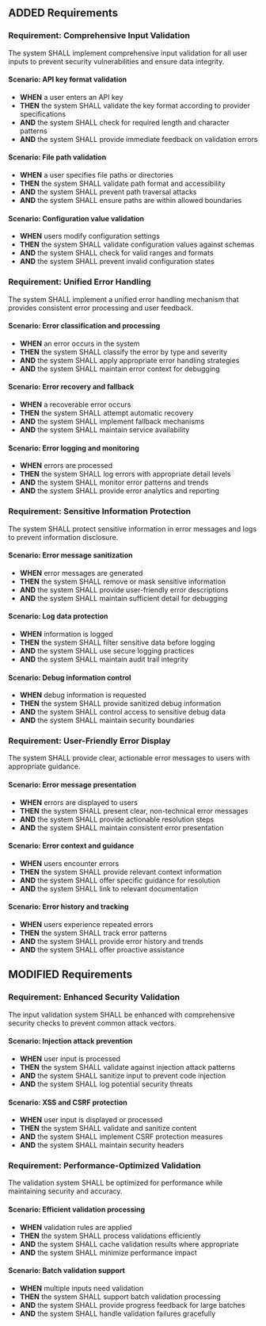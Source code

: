 ## ADDED Requirements

### Requirement: Comprehensive Input Validation
The system SHALL implement comprehensive input validation for all user inputs to prevent security vulnerabilities and ensure data integrity.

#### Scenario: API key format validation
- **WHEN** a user enters an API key
- **THEN** the system SHALL validate the key format according to provider specifications
- **AND** the system SHALL check for required length and character patterns
- **AND** the system SHALL provide immediate feedback on validation errors

#### Scenario: File path validation
- **WHEN** a user specifies file paths or directories
- **THEN** the system SHALL validate path format and accessibility
- **AND** the system SHALL prevent path traversal attacks
- **AND** the system SHALL ensure paths are within allowed boundaries

#### Scenario: Configuration value validation
- **WHEN** users modify configuration settings
- **THEN** the system SHALL validate configuration values against schemas
- **AND** the system SHALL check for valid ranges and formats
- **AND** the system SHALL prevent invalid configuration states

### Requirement: Unified Error Handling
The system SHALL implement a unified error handling mechanism that provides consistent error processing and user feedback.

#### Scenario: Error classification and processing
- **WHEN** an error occurs in the system
- **THEN** the system SHALL classify the error by type and severity
- **AND** the system SHALL apply appropriate error handling strategies
- **AND** the system SHALL maintain error context for debugging

#### Scenario: Error recovery and fallback
- **WHEN** a recoverable error occurs
- **THEN** the system SHALL attempt automatic recovery
- **AND** the system SHALL implement fallback mechanisms
- **AND** the system SHALL maintain service availability

#### Scenario: Error logging and monitoring
- **WHEN** errors are processed
- **THEN** the system SHALL log errors with appropriate detail levels
- **AND** the system SHALL monitor error patterns and trends
- **AND** the system SHALL provide error analytics and reporting

### Requirement: Sensitive Information Protection
The system SHALL protect sensitive information in error messages and logs to prevent information disclosure.

#### Scenario: Error message sanitization
- **WHEN** error messages are generated
- **THEN** the system SHALL remove or mask sensitive information
- **AND** the system SHALL provide user-friendly error descriptions
- **AND** the system SHALL maintain sufficient detail for debugging

#### Scenario: Log data protection
- **WHEN** information is logged
- **THEN** the system SHALL filter sensitive data before logging
- **AND** the system SHALL use secure logging practices
- **AND** the system SHALL maintain audit trail integrity

#### Scenario: Debug information control
- **WHEN** debug information is requested
- **THEN** the system SHALL provide sanitized debug information
- **AND** the system SHALL control access to sensitive debug data
- **AND** the system SHALL maintain security boundaries

### Requirement: User-Friendly Error Display
The system SHALL provide clear, actionable error messages to users with appropriate guidance.

#### Scenario: Error message presentation
- **WHEN** errors are displayed to users
- **THEN** the system SHALL present clear, non-technical error messages
- **AND** the system SHALL provide actionable resolution steps
- **AND** the system SHALL maintain consistent error presentation

#### Scenario: Error context and guidance
- **WHEN** users encounter errors
- **THEN** the system SHALL provide relevant context information
- **AND** the system SHALL offer specific guidance for resolution
- **AND** the system SHALL link to relevant documentation

#### Scenario: Error history and tracking
- **WHEN** users experience repeated errors
- **THEN** the system SHALL track error patterns
- **AND** the system SHALL provide error history and trends
- **AND** the system SHALL offer proactive assistance

## MODIFIED Requirements

### Requirement: Enhanced Security Validation
The input validation system SHALL be enhanced with comprehensive security checks to prevent common attack vectors.

#### Scenario: Injection attack prevention
- **WHEN** user input is processed
- **THEN** the system SHALL validate against injection attack patterns
- **AND** the system SHALL sanitize input to prevent code injection
- **AND** the system SHALL log potential security threats

#### Scenario: XSS and CSRF protection
- **WHEN** user input is displayed or processed
- **THEN** the system SHALL validate and sanitize content
- **AND** the system SHALL implement CSRF protection measures
- **AND** the system SHALL maintain security headers

### Requirement: Performance-Optimized Validation
The validation system SHALL be optimized for performance while maintaining security and accuracy.

#### Scenario: Efficient validation processing
- **WHEN** validation rules are applied
- **THEN** the system SHALL process validations efficiently
- **AND** the system SHALL cache validation results where appropriate
- **AND** the system SHALL minimize performance impact

#### Scenario: Batch validation support
- **WHEN** multiple inputs need validation
- **THEN** the system SHALL support batch validation processing
- **AND** the system SHALL provide progress feedback for large batches
- **AND** the system SHALL handle validation failures gracefully
